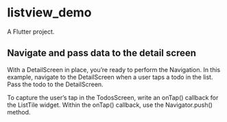 # listview_demo

A Flutter project.

## Navigate and pass data to the detail screen

With a DetailScreen in place, you’re ready to perform the Navigation. In this example, navigate to the DetailScreen when a user taps a todo in the list. Pass the todo to the DetailScreen.

To capture the user’s tap in the TodosScreen, write an onTap() callback for the ListTile widget. Within the onTap() callback, use the Navigator.push() method.
